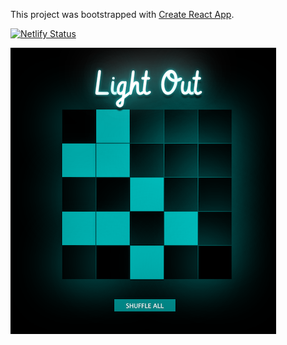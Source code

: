 This project was bootstrapped with [Create React App](https://github.com/facebook/create-react-app).

[![Netlify Status](https://api.netlify.com/api/v1/badges/b3bafc68-f319-4adf-92a9-d7922ff76646/deploy-status)](https://app.netlify.com/sites/suspicious-colden-64d7a6/deploys)

![](preview.png)
